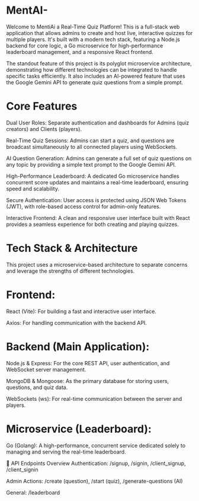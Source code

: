 # MentAI-
Welcome to MentiAi a  Real-Time Quiz Platform! This is a full-stack web application that allows admins to create and host live, interactive quizzes for multiple players. It's built with a modern tech stack, featuring a Node.js backend for core logic, a Go microservice for high-performance leaderboard management, and a responsive React frontend.

The standout feature of this project is its polyglot microservice architecture, demonstrating how different technologies can be integrated to handle specific tasks efficiently. It also includes an AI-powered feature that uses the Google Gemini API to generate quiz questions from a simple prompt.
# Core Features
Dual User Roles: Separate authentication and dashboards for Admins (quiz creators) and Clients (players).

Real-Time Quiz Sessions: Admins can start a quiz, and questions are broadcast simultaneously to all connected players using WebSockets.

AI Question Generation: Admins can generate a full set of quiz questions on any topic by providing a simple text prompt to the Google Gemini API.

High-Performance Leaderboard: A dedicated Go microservice handles concurrent score updates and maintains a real-time leaderboard, ensuring speed and scalability.

Secure Authentication: User access is protected using JSON Web Tokens (JWT), with role-based access control for admin-only features.

Interactive Frontend: A clean and responsive user interface built with React provides a seamless experience for both creating and playing quizzes.

# Tech Stack & Architecture
This project uses a microservice-based architecture to separate concerns and leverage the strengths of different technologies.

# Frontend:

React (Vite): For building a fast and interactive user interface.

Axios: For handling communication with the backend API.

# Backend (Main Application):

Node.js & Express: For the core REST API, user authentication, and WebSocket server management.

MongoDB & Mongoose: As the primary database for storing users, questions, and quiz data.

WebSockets (ws): For real-time communication between the server and players.

# Microservice (Leaderboard):

Go (Golang): A high-performance, concurrent service dedicated solely to managing and serving the real-time leaderboard.



📄 API Endpoints Overview
Authentication: /signup, /signin, /client_signup, /client_signin

Admin Actions: /create (question), /start (quiz), /generate-questions (AI)

General: /leaderboard



